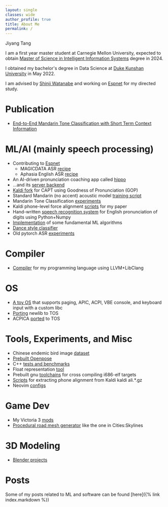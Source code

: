 ```yaml
---
layout: single
classes: wide
author_profile: true
title: About Me
permalink: /
---
```


Jiyang Tang

I am a first year master student at Carnegie Mellon University, expected to obtain [Master of Science in Intelligent
Information Systems](https://miis.cs.cmu.edu/) degree in 2024.

I obtained my bachelor's degree in Data Science at [Duke Kunshan University](https://dukekunshan.edu.cn/en/about) in
May 2022.

I am advised by [Shinji Watanabe](https://sites.google.com/view/shinjiwatanabe) and working
on [Espnet](https://github.com/espnet/espnet) for my directed study.

# Publication

- [End-to-End Mandarin Tone Classification with Short Term Context Information](https://ieeexplore.ieee.org/document/9689521)

# ML/AI (mainly speech processing)

- Contributing to [Espnet](https://github.com/espnet/espnet)
    - MAGICDATA ASR [recipe](https://github.com/espnet/espnet/tree/master/egs2/magicdata/asr1)
    - Aphasia English ASR [recipe](https://github.com/espnet/espnet/tree/master/egs2/aphasiabank/asr1)
- An AI-driven pronunciation coaching app called [hippo](https://github.com/tjysdsg/hippo)
- ...and its [server backend](https://github.com/tjysdsg/capt-public)
- [Kaldi fork](https://github.com/tjysdsg/kaldi) for CAPT using Goodness of Pronunciation (GOP)
- Standard Mandarin (no accent) acoustic model [training script](https://github.com/tjysdsg/std-mandarin-kaldi)
- Mandarin Tone Classification [experiments](https://github.com/tjysdsg/tone_classifier)
- Kaldi phone-level force alignment [scripts](https://github.com/tjysdsg/aidatatang_force_align) for my paper
- Hand-written [speech recognition system](https://github.com/tjysdsg/speech-recognition) for English pronunciation of
  digits using Python+Numpy
- [Implementation](https://github.com/tjysdsg/ml) of some fundamental ML algorithms
- [Dance style classifier](https://github.com/tjysdsg/dance-classifier)
- Old pytorch ASR [experiments](https://github.com/tjysdsg/pytorch-projects)

# Compiler

- [Compiler](https://github.com/tjysdsg/tan) for my programming language using LLVM+LibClang

# OS

- [A toy OS](https://github.com/tjysdsg/tos) that supports paging, APIC, ACPI, VBE console, and keyboard input with a
  custom libc
- [Porting](https://github.com/tjysdsg/newlib) newlib to TOS
- ACPICA [ported](https://github.com/tjysdsg/acpica) to TOS

# Tools, Experiments, and Misc

- Chinese endemic bird image [dataset](https://github.com/tjysdsg/birds)
- [Prebuilt Openpose](https://github.com/tjysdsg/openpose-built)
- C++ [tests and benchmarks](https://github.com/tjysdsg/test-bench)
- Float representation [tool](https://github.com/tjysdsg/float_repr)
- Prebuilt gnu [toolchains](https://github.com/tjysdsg/cross-gnu) for cross compiling i686-elf targets
- [Scripts](https://github.com/tjysdsg/ali_to_phone) for extracting phone alignment from Kaldi kaldi ali.*.gz
- Neovim [configs](https://github.com/tjysdsg/nvim)

# Game Dev

- My Victoria 3 [mods](https://github.com/tjysdsg/tjy_vic3_fix)
- [Procedural road mesh generator](https://github.com/tjysdsg/dynamic_road_gen) like the one in Cities:Skylines

# 3D Modeling

- [Blender projects](https://github.com/tjysdsg/blender-projects)

# Posts

Some of my posts related to ML and software can be found [here]({% link index.markdown %})